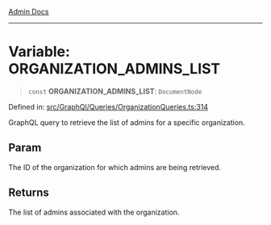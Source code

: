 [Admin Docs](/)

***

# Variable: ORGANIZATION\_ADMINS\_LIST

> `const` **ORGANIZATION\_ADMINS\_LIST**: `DocumentNode`

Defined in: [src/GraphQl/Queries/OrganizationQueries.ts:314](https://github.com/gautam-divyanshu/talawa-admin/blob/10f2081e01fc4f6c0767e35f8c4ed3f09fb1baac/src/GraphQl/Queries/OrganizationQueries.ts#L314)

GraphQL query to retrieve the list of admins for a specific organization.

## Param

The ID of the organization for which admins are being retrieved.

## Returns

The list of admins associated with the organization.
